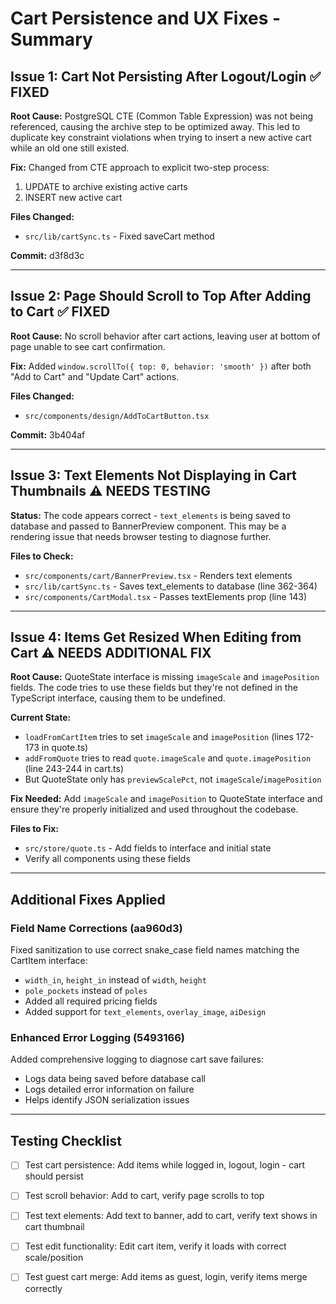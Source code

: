 # Cart Persistence and UX Fixes - Summary

## Issue 1: Cart Not Persisting After Logout/Login ✅ FIXED

**Root Cause:** PostgreSQL CTE (Common Table Expression) was not being referenced, causing the archive step to be optimized away. This led to duplicate key constraint violations when trying to insert a new active cart while an old one still existed.

**Fix:** Changed from CTE approach to explicit two-step process:
1. UPDATE to archive existing active carts
2. INSERT new active cart

**Files Changed:**
- `src/lib/cartSync.ts` - Fixed saveCart method

**Commit:** d3f8d3c

---

## Issue 2: Page Should Scroll to Top After Adding to Cart ✅ FIXED

**Root Cause:** No scroll behavior after cart actions, leaving user at bottom of page unable to see cart confirmation.

**Fix:** Added `window.scrollTo({ top: 0, behavior: 'smooth' })` after both "Add to Cart" and "Update Cart" actions.

**Files Changed:**
- `src/components/design/AddToCartButton.tsx`

**Commit:** 3b404af

---

## Issue 3: Text Elements Not Displaying in Cart Thumbnails ⚠️ NEEDS TESTING

**Status:** The code appears correct - `text_elements` is being saved to database and passed to BannerPreview component. This may be a rendering issue that needs browser testing to diagnose further.

**Files to Check:**
- `src/components/cart/BannerPreview.tsx` - Renders text elements
- `src/lib/cartSync.ts` - Saves text_elements to database (line 362-364)
- `src/components/CartModal.tsx` - Passes textElements prop (line 143)

---

## Issue 4: Items Get Resized When Editing from Cart ⚠️ NEEDS ADDITIONAL FIX

**Root Cause:** QuoteState interface is missing `imageScale` and `imagePosition` fields. The code tries to use these fields but they're not defined in the TypeScript interface, causing them to be undefined.

**Current State:**
- `loadFromCartItem` tries to set `imageScale` and `imagePosition` (lines 172-173 in quote.ts)
- `addFromQuote` tries to read `quote.imageScale` and `quote.imagePosition` (line 243-244 in cart.ts)
- But QuoteState only has `previewScalePct`, not `imageScale`/`imagePosition`

**Fix Needed:**
Add `imageScale` and `imagePosition` to QuoteState interface and ensure they're properly initialized and used throughout the codebase.

**Files to Fix:**
- `src/store/quote.ts` - Add fields to interface and initial state
- Verify all components using these fields

---

## Additional Fixes Applied

### Field Name Corrections (aa960d3)
Fixed sanitization to use correct snake_case field names matching the CartItem interface:
- `width_in`, `height_in` instead of `width`, `height`
- `pole_pockets` instead of `poles`
- Added all required pricing fields
- Added support for `text_elements`, `overlay_image`, `aiDesign`

### Enhanced Error Logging (5493166)
Added comprehensive logging to diagnose cart save failures:
- Logs data being saved before database call
- Logs detailed error information on failure
- Helps identify JSON serialization issues

---

## Testing Checklist

- [ ] Test cart persistence: Add items while logged in, logout, login - cart should persist
- [ ] Test scroll behavior: Add to cart, verify page scrolls to top
- [ ] Test text elements: Add text to banner, add to cart, verify text shows in cart thumbnail
- [ ] Test edit functionality: Edit cart item, verify it loads with correct scale/position
- [ ] Test guest cart merge: Add items as guest, login, verify items merge correctly

